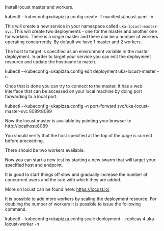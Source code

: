 Install locust master and workers.

kubectl --kubeconfig=ukapizza.config create -f manifests/locust.yaml -n<mynamespace>

This will create a new service in your namespace called `uka-locust-master-svc`.
This will create two deployments - one for the master and another one for workers.
There is a single master and there can be a number of workers operating concurrently. By default we have 1 master and 2 workers.

The host to target is specified as an environment variable in the master deployment. In order to target your service you can edit the deployment resource and update the hostname to match.

kubectl --kubeconfig=ukapizza.config edit deployment uka-locust-master -n<mynamespace>

Once that is done you can try to connect to the master. It has a web interface that can be accessed on your local machine by doing port forwarding to a local port.

kubectl --kubeconfig=ukapizza.config -n<mynamespace> port-forward svc/uka-locust-master-svc 8089:8089

Now the locust master is available by pointing your browser to http://localhost:8089

You should verify that the host specified at the top of the page is correct before proceeding.

There should be two workers available.

Now you can start a new test by starting a new swarm that will target your specified host and endpoint.

It is good to start things off slow and gradually increase the number of concurrent users and the rate with which they are added.

More on locust can be found here: https://locust.io/

It is possible to add more workers by scaling the deployment resource. For doubling the number of workers it is possible to issue the following command.

kubectl --kubeconfig=ukapizza.config scale deployment --replicas 4 uka-locust-worker -n<mynamespace>
